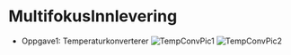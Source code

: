 # MultifokusInnlevering
- Oppgave1: Temperaturkonverterer
![TempConvPic1](https://github.com/user-attachments/assets/d17aa72f-beca-4142-a779-2364059c32e5)
![TempConvPic2](https://github.com/user-attachments/assets/726abc60-bdbf-4910-b817-b089c1765fca)
